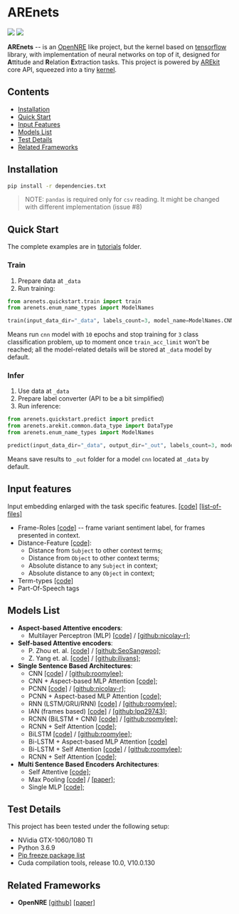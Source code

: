 # AREnets

![](https://img.shields.io/badge/Python-3.6.9-brightgreen.svg)
![](https://img.shields.io/badge/Tensorflow-1.14-orange.svg)

**AREnets** -- is an [OpenNRE](https://github.com/thunlp/OpenNRE) like project, but the kernel based on [tensorflow](https://www.tensorflow.org/)
library, with implementation of neural networks on top of it, designed for **A**ttitude and **R**elation **E**xtraction tasks.
This project is powered by 
[AREkit](https://github.com/nicolay-r/AREkit) 
core API, squeezed into a tiny 
[kernel](https://github.com/nicolay-r/AREnets/tree/dev/arenets/arekit).

## Contents
* [Installation](#installation)
* [Quick Start](#quick-start)
* [Input Features](#input-features)
* [Models List](#models-list)
* [Test Details](#test-details)
* [Related Frameworks](#related-frameworks)

## Installation

```bash
pip install -r dependencies.txt
```

> NOTE: `pandas` is required only for `csv` reading. It might be changed with different implementation (issue #8)

## Quick Start

The complete examples are in [tutorials](tutorials) folder.

### Train
1. Prepare data at `_data`
2. Run training:
```python
from arenets.quickstart.train import train
from arenets.enum_name_types import ModelNames

train(input_data_dir="_data", labels_count=3, model_name=ModelNames.CNN, epochs_count=10, train_acc_limit=0.9)
```
Means run `cnn` model with `10` epochs and stop training for `3` class classification problem,
up to moment once `train_acc_limit` won't be reached; 
all the model-related details will be stored at `_data` model by default.

### Infer
1. Use data at `_data`
2. Prepare label converter (API to be a bit simplified)
3. Run inference:
```python
from arenets.quickstart.predict import predict
from arenets.arekit.common.data_type import DataType
from arenets.enum_name_types import ModelNames

predict(input_data_dir="_data", output_dir="_out", labels_count=3, model_name=ModelNames.CNN, data_type=DataType.Test)
```
Means save results to `_out` folder for a model `cnn` located at `_data` by default.

## Input features

Input embedding enlarged with the task specific features.
[[code]](https://github.com/nicolay-r/AREnets/blob/05e53b7637f57a1ce534519f2440d6553150a686/arenets/sample.py#L16)
[[list-of-files]](https://github.com/nicolay-r/AREnets/tree/dev/arenets/features)

* Frame-Roles [[code]](arenets/features/term_frame_roles.py) -- frame variant sentiment label, for frames presented in context.
* Distance-Feature [[code]](arenets/features/sample_dist.py):
    * Distance from `Subject` to other context terms;
    * Distance from `Object` to other context terms;
    * Absolute distance to any `Subject` in context;
    * Absolute distance to any `Object` in context;
* Term-types [[code]](arenets/features/term_types.py)
* Part-Of-Speech tags

## Models List

* **Aspect-based Attentive encoders**:
    - Multilayer Perceptron (MLP)
        [[code]](arenets/attention/architectures/mlp.py) /
        [[github:nicolay-r]](https://github.com/nicolay-r/mlp-attention);
* **Self-based Attentive encoders**:
    - P. Zhou et. al.
        [[code]](arenets/attention/architectures/self_p_zhou.py) /
        [[github:SeoSangwoo]](https://github.com/SeoSangwoo/Attention-Based-BiLSTM-relation-extraction);
    - Z. Yang et. al.
        [[code]](arenets/attention/architectures/self_z_yang.py) /
        [[github:ilivans]](https://github.com/ilivans/tf-rnn-attention);
* **Single Sentence Based Architectures**:
    - CNN
        [[code]](arenets/context/architectures/cnn.py) /
        [[github:roomylee]](https://github.com/roomylee/cnn-relation-extraction);
    - CNN + Aspect-based MLP Attention
        [[code]](arenets/context/architectures/base/att_cnn_base.py);
    - PCNN
        [[code]](arenets/context/architectures/pcnn.py) /
        [[github:nicolay-r]](https://github.com/nicolay-r/sentiment-pcnn);
    - PCNN + Aspect-based MLP Attention
        [[code]](arenets/context/architectures/base/att_pcnn_base.py);
    - RNN (LSTM/GRU/RNN)
        [[code]](arenets/context/architectures/rnn.py) /
        [[github:roomylee]](https://github.com/roomylee/rnn-text-classification-tf);
    - IAN (frames based)
        [[code]](arenets/context/architectures/ian_frames.py) /
        [[github:lpq29743]](https://github.com/lpq29743/IAN);
    - RCNN (BiLSTM + CNN)
        [[code]](arenets/context/architectures/rcnn.py) /
        [[github:roomylee]](https://github.com/roomylee/rcnn-text-classification);
    - RCNN + Self Attention
        [[code]](arenets/context/architectures/rcnn_self.py);
    - BiLSTM
        [[code]](arenets/context/architectures/bilstm.py) /
        [[github:roomylee]](https://github.com/roomylee/rnn-text-classification-tf);
    - Bi-LSTM + Aspect-based MLP Attention 
        [[code]](arenets/context/architectures/base/att_bilstm_base.py)
    - Bi-LSTM + Self Attention
        [[code]](arenets/context/architectures/self_att_bilstm.py) /
        [[github:roomylee]](https://github.com/roomylee/self-attentive-emb-tf);
    - RCNN + Self Attention
        [[code]](arenets/context/architectures/att_self_rcnn.py);
* **Multi Sentence Based Encoders Architectures**:
    - Self Attentive 
        [[code]](arenets/multi/architectures/att_self.py);
    - Max Pooling
        [[code]](arenets/multi/architectures/max_pooling.py) /
        [[paper]](https://pdfs.semanticscholar.org/8731/369a707046f3f8dd463d1fd107de31d40a24.pdf);
    - Single MLP
        [[code]](arenets/multi/architectures/base/base_single_mlp.py);

## Test Details

This project has been tested under the following setup:
* NVidia GTX-1060/1080 TI
* Python 3.6.9
* [Pip freeze package list](docs/pip-freeze-list.txt)
* Cuda compilation tools, release 10.0, V10.0.130

## Related Frameworks

*  **OpenNRE** [[github]](https://github.com/thunlp/OpenNRE) [[paper]](https://aclanthology.org/D19-3029.pdf)
